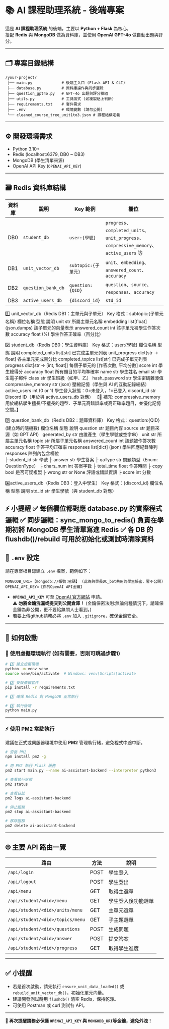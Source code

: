 
# 📚 AI 課程助理系統 - 後端專案

這是 **AI 課程助理系統** 的後端，主要以 **Python + Flask** 為核心，  
搭配 **Redis** 與 **MongoDB** 做為資料庫，並使用 **OpenAI GPT-4o** 做自動出題與評分。

---

## 🗂️ 專案目錄結構

```
/your-project/
 ├── main.py             # 後端主入口 (Flask API & CLI)
 ├── database.py         # 資料庫操作與同步邏輯
 ├── question_gpt4o.py   # GPT-4o 出題與評分模組
 ├── utils.py            # 工具函式 (如複製貼上判斷)
 ├── requirements.txt    # 套件需求
 ├── .env                # 環境變數 (請勿公開)
 └── cleaned_course_tree_unit1to3.json # 課程結構定義
```

---

## ⚙️ 開發環境需求

- Python 3.10+
- Redis (localhost:6379, DB0 ~ DB3)
- MongoDB (學生清單來源)
- OpenAI API Key (`OPENAI_API_KEY`)

---

## 🗃️ Redis 資料庫結構

| 資料庫 | 說明 | Key 範例 | 欄位 |
| ------ | ---- | -------- | ---- |
| DB0 | `student_db` | `user:{學號}` | `progress`、`completed_units`、`unit_progress`、`compressive_memory`、`active_users` 等 |
| DB1 | `unit_vector_db` | `subtopic:{子單元}` | `unit`、`embedding`、`answered_count`、`accuracy` |
| DB2 | `question_bank_db` | `question:{QID}` | `question`、`source`、`responses`、`accuracy` |
| DB3 | `active_users_db` | `{discord_id}` | `std_id` |

1️⃣ unit_vector_db（Redis DB1：主單元與子單元）
Key 格式：subtopic:{子單元名稱}
欄位名稱	型態	說明
unit	str	所屬主單元名稱
embedding	list[float] (json.dumps)	該子單元的向量表示
answered_count	int	該子單元被學生作答次數
accuracy	float (%)	學生作答正確率（百分比）

2️⃣ student_db（Redis DB0：學生資料庫）
Key 格式：user:{學號}
欄位名稱	型態	說明
completed_units	list[str]	已完成主單元列表
unit_progress	dict[str -> float]	各主單元完成百分比
completed_topics	list[str]	已完成子單元列表
progress	dict[str -> [int, float]]	每個子單元的 [作答次數, 平均分數]
score	int	學生總得分
accuracy	float	所有題目的平均準確率
name	str	學生姓名
email	str	學生電子郵件
class	str	學生班級（如甲、乙）
hash_password	str	學生密碼雜湊值
compressive_memory	str (json)	壓縮記憶（學生與 AI 的互動記錄總結）
active_users	int (0 or 1)	學生登入狀態：0=未登入，1=已登入
discord_id	str	Discord ID（用於與 active_users_db 對應）
【📌 補充: compressive_memory 用於總結學生擅長/不擅長的題型、子單元高錯誤率或高正確率題目，並優化記憶空間。】

3️⃣ question_bank_db（Redis DB2：題庫資料庫）
Key 格式：question:{QID} (建立時的隨機數)
欄位名稱	型態	說明
question	str	題目內容
source	str	題目來源（如 GPT API）
generated_by	str	由誰產生（學生學號或空字串）
unit	str	所屬主單元名稱
topic	str	所屬子單元名稱
answered_count	int	該題被作答次數
accuracy	float	作答平均正確率
responses	list[dict] (json)	學生回應紀錄陣列
responses 陣列內包含欄位		
├ student_id	str	學號
├ answer	str	學生答案
├ qaType	str	問題類型（Enum: QuestionType）
├ chars_num	int	答案字數
├ total_time	float	作答時間
├ copy	bool	是否可疑複製
├ wrong	str or None	評語或錯誤資訊
├ score	int	分數

4️⃣active_users_db（Redis DB3：登入中學生）
Key 格式：{discord_id}
欄位名稱	型態	說明
std_id	str	學生學號（與 student_db 對應）

⚡ 小提醒
✅ 每個欄位都對應 database.py 的實際程式邏輯
✅ 同步邏輯：sync_mongo_to_redis() 負責在學期初將 MongoDB 學生清單寫進 Redis
✅ 各 DB 的 flushdb()/rebuild 可用於初始化或測試時清除資料
---

## 🔑 `.env` 設定

請在專案根目錄建立 `.env` 檔案，範例如下：

```dotenv
MONGODB_URI=【mongodb://帳號:密碼】 (此為與學長DC_bot共用的學生帳密，暫不公開)
OPENAI_API_KEY=【你的OpenAI API金鑰】
```
- **`OPENAI_API_KEY`** 可至 [OpenAI 官方網站](https://platform.openai.com/) 申請。  
  ⚠️ **勿將金鑰洩漏或提交到公開倉庫！**  (金鑰保密法則:無論何種情況下，請確保金鑰為非公開，更不要給無關人士看到。)
- 若要上傳github請務必將 `.env` 加入 `.gitignore`，確保金鑰安全。

---

## 🚀 如何啟動

### 📌 使用虛擬環境執行 (如有需要，否則可跳過步驟1)

```bash
# 1️⃣ 建立虛擬環境
python -m venv venv
source venv/bin/activate  # Windows: venv\Scripts\activate

# 2️⃣ 安裝依賴套件
pip install -r requirements.txt

# 3️⃣ 確保 Redis 與 MongoDB 正常執行

# 4️⃣ 執行後端
python main.py
```

---

### ⚡ 使用 PM2 常駐執行

建議在正式或伺服器環境中使用 **PM2** 管理執行緒，避免程式中途中斷。

```bash
# 安裝 PM2
npm install pm2 -g

# 用 PM2 執行 Flask 服務
pm2 start main.py --name ai-assistant-backend --interpreter python3

# 查看執行狀態
pm2 status

# 查看日誌
pm2 logs ai-assistant-backend

# 停止服務
pm2 stop ai-assistant-backend

# 移除服務
pm2 delete ai-assistant-backend
```

---

## 🌐 主要 API 路由一覽

| 路由 | 方法 | 說明 |
| ---- | ---- | ---- |
| `/api/login` | POST | 學生登入 |
| `/api/logout` | POST | 學生登出 |
| `/api/menu` | GET | 取得主選單 |
| `/api/student/<did>/menu` | GET | 學生登入後功能選單 |
| `/api/student/<did>/units/menu` | GET | 主單元選單 |
| `/api/student/<did>/topics/menu` | GET | 子主題選單 |
| `/api/student/<did>/questions` | POST | 生成問題 |
| `/api/student/<did>/answer` | POST | 提交答案 |
| `/api/student/<did>/progress` | GET | 取得學生進度 |

---

## ✅ 小提醒

- 若是首次啟動，請先執行 `ensure_unit_data_loaded()` 或 `rebuild_unit_vector_db()`，初始化單元向量。
- 建議開發測試時用 `flushdb()` 清空 Redis，保持乾淨。
- 可使用 Postman 或 curl 測試各 API。

---

**📌 再次提醒請務必保護 `OPENAI_API_KEY` 與 `MONGODB_URI`等金鑰，避免外洩！**
